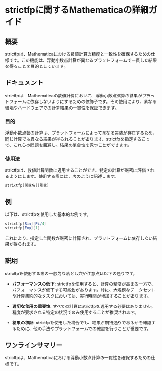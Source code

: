 <!--
Meta Description: # strictfpに関するMathematicaの詳細ガイド ## 概要 strictfpは、Mathematicaにおける数値計算の精度と一致性を確保するための仕様です。この機能は、浮動小数点計算が異なるプラットフォームで一貫した結果を得ることを目的としています。 ## ドキュメント stric...
Meta Keywords: strictfpは, strictfp, mathematica, strictfpに関するmathematicaの詳細ガイド, mathematicaにおける数値計算の精度と一致性を確保するための仕様です
-->

# strictfpに関するMathematicaの詳細ガイド

## 概要
strictfpは、Mathematicaにおける数値計算の精度と一致性を確保するための仕様です。この機能は、浮動小数点計算が異なるプラットフォームで一貫した結果を得ることを目的としています。

## ドキュメント
strictfpは、Mathematicaの数値計算において、浮動小数点演算の結果がプラットフォームに依存しないようにするための修飾子です。その使用により、異なる環境やハードウェアでの計算結果の一貫性を保証できます。

### 目的
浮動小数点数の計算は、プラットフォームによって異なる実装が存在するため、同じ計算でも異なる結果が得られることがあります。strictfpを指定することで、これらの問題を回避し、結果の整合性を保つことができます。

### 使用法
strictfpは、数値計算関数に適用することができ、特定の計算が厳密に評価されるようにします。使用する際には、次のように記述します。

```mathematica
strictfp[関数名][引数]
```

## 例
以下は、strictfpを使用した基本的な例です。

```mathematica
strictfp[Sin][Pi/4]
strictfp[Exp][1]
```

これにより、指定した関数が厳密に計算され、プラットフォームに依存しない結果が得られます。

## 説明
strictfpを使用する際の一般的な落とし穴や注意点は以下の通りです。

- **パフォーマンスの低下**: strictfpを使用すると、計算の精度が高まる一方で、パフォーマンスが低下する可能性があります。特に、大規模なデータセットや計算集約的なタスクにおいては、実行時間が増加することがあります。
  
- **適切な使用の重要性**: すべての計算にstrictfpを適用する必要はありません。精度が要求される特定の状況でのみ使用することが推奨されます。

- **結果の検証**: strictfpを使用した場合でも、結果が期待通りであるかを確認するために、他の手法やプラットフォームでの確認を行うことが重要です。

## ワンラインサマリー
strictfpは、Mathematicaにおける浮動小数点計算の一貫性を確保するための仕様です。